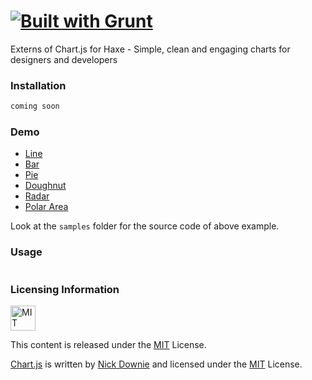 [![Built with Grunt](https://cdn.gruntjs.com/builtwith.png)](http://gruntjs.com/)
=========

Externs of Chart.js for Haxe - Simple, clean and engaging charts for designers and developers

### Installation ###

```haxe
coming soon
```

### Demo ###

* [Line](http://adireddy.github.io/demos/haxe-chart/line.html)
* [Bar](http://adireddy.github.io/demos/haxe-chart/bar.html)
* [Pie](http://adireddy.github.io/demos/haxe-chart/pie.html)
* [Doughnut](http://adireddy.github.io/demos/haxe-chart/doughnut.html)
* [Radar](http://adireddy.github.io/demos/haxe-chart/radar.html)
* [Polar Area](http://adireddy.github.io/demos/haxe-chart/polar.html)

Look at the `samples` folder for the source code of above example.

### Usage ###

```haxe


```
### Licensing Information ###

<a rel="license" href="http://opensource.org/licenses/MIT">
<img alt="MIT license" height="40" src="http://upload.wikimedia.org/wikipedia/commons/c/c3/License_icon-mit.svg" /></a>

This content is released under the [MIT](http://opensource.org/licenses/MIT) License.

[Chart.js](https://github.com/nnnick/Chart.js) is written by [Nick Downie](http://www.nickdownie.com) and licensed under the [MIT](http://opensource.org/licenses/MIT) License.
